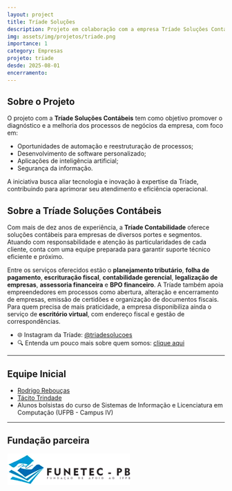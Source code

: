 ```yaml
---
layout: project
title: Tríade Soluções
description: Projeto em colaboração com a empresa Tríade Soluções Contábeis
img: assets/img/projetos/triade.png
importance: 1
category: Empresas
projeto: triade
desde: 2025-08-01
encerramento:
---
```


## Sobre o Projeto

O projeto com a **Tríade Soluções Contábeis** tem como objetivo promover o diagnóstico e a melhoria dos processos de negócios da empresa, com foco em:

- Oportunidades de automação e reestruturação de processos;
- Desenvolvimento de software personalizado;
- Aplicações de inteligência artificial;
- Segurança da informação.

A iniciativa busca aliar tecnologia e inovação à expertise da Tríade, contribuindo para aprimorar seu atendimento e eficiência operacional.

## Sobre a Tríade Soluções Contábeis

Com mais de dez anos de experiência, a **Tríade Contabilidade** oferece soluções contábeis para empresas de diversos portes e segmentos. Atuando com responsabilidade e atenção às particularidades de cada cliente, conta com uma equipe preparada para garantir suporte técnico eficiente e próximo.

Entre os serviços oferecidos estão o **planejamento tributário**, **folha de pagamento**, **escrituração fiscal**, **contabilidade gerencial**, **legalização de empresas**, **assessoria financeira** e **BPO financeiro**. A Tríade também apoia empreendedores em processos como abertura, alteração e encerramento de empresas, emissão de certidões e organização de documentos fiscais. Para quem precisa de mais praticidade, a empresa disponibiliza ainda o serviço de **escritório virtual**, com endereço fiscal e gestão de correspondências.

- 🌐 Instagram da Tríade: [@triadesolucoes](https://www.instagram.com/triadesolucoes?igsh=b3JudGllNmNzejFr)
- 🔍 Entenda um pouco mais sobre quem somos: [clique aqui](https://www.instagram.com/share/_rKylVkn2)

---

## Equipe Inicial

- [Rodrigo Rebouças](/equipe/professores/rodrigor)
- [Tácito Trindade](/equipe/professores/tacito)
- Alunos bolsistas do curso de Sistemas de Informação e Licenciatura em Computação (UFPB - Campus IV)

---

## Fundação parceira

[![Fundação parceira](/assets/img/logos/logo-funetec.png#right)](https://www.funetec.com/)